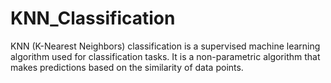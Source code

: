 # KNN_Classification
KNN (K-Nearest Neighbors) classification is a supervised machine learning algorithm used for classification tasks. It is a non-parametric algorithm that makes predictions based on the similarity of data points.
